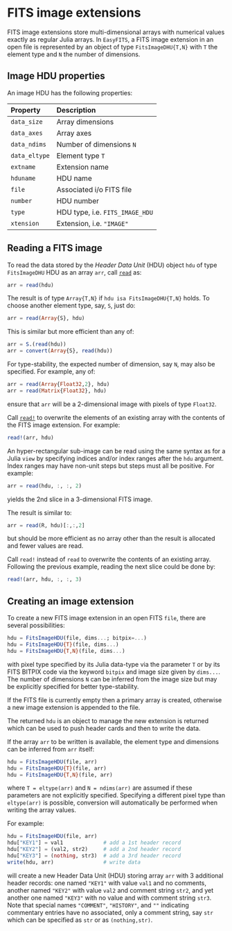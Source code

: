 # FITS image extensions

FITS image extensions store multi-dimensional arrays with numerical values
exactly as regular Julia arrays. In `EasyFITS`, a FITS image extension in an
open file is represented by an object of type `FitsImageDHU{T,N}` with `T` the
element type and `N` the number of dimensions.


## Image HDU properties

An image HDU has the following properties:

| Property      | Description                     |
|:--------------|:--------------------------------|
| `data_size`   | Array dimensions                |
| `data_axes`   | Array axes                      |
| `data_ndims`  | Number of dimensions `N`        |
| `data_eltype` | Element type `T`                |
| `extname`     | Extension name                  |
| `hduname`     | HDU name                        |
| `file`        | Associated i/o FITS file        |
| `number`      | HDU number                      |
| `type`        | HDU type, i.e. `FITS_IMAGE_HDU` |
| `xtension`    | Extension, i.e. `"IMAGE"`       |


## Reading a FITS image

To read the data stored by the *Header Data Unit* (HDU) object `hdu` of type
`FitsImageDHU` HDU as an array `arr`, call [`read`](@ref) as:

``` julia
arr = read(hdu)
```

The result is of type `Array{T,N}` if `hdu isa FitsImageDHU{T,N}` holds. To
choose another element type, say, `S`, just do:

``` julia
arr = read(Array{S}, hdu)
```

This is similar but more efficient than any of:

``` julia
arr = S.(read(hdu))
arr = convert(Array{S}, read(hdu))
```

For type-stability, the expected number of dimension, say `N`, may also be
specified. For example, any of:

``` julia
arr = read(Array{Float32,2}, hdu)
arr = read(Matrix{Float32}, hdu)
```

ensure that `arr` will be a 2-dimensional image with pixels of type `Float32`.

Call [`read!`](@ref) to overwrite the elements of an existing array with the
contents of the FITS image extension. For example:

``` julia
read!(arr, hdu)
```

An hyper-rectangular sub-image can be read using the same syntax as for a Julia
`view` by specifying indices and/or index ranges after the `hdu` argument.
Index ranges may have non-unit steps but steps must all be positive. For
example:

``` julia
arr = read(hdu, :, :, 2)
```

yields the 2nd slice in a 3-dimensional FITS image.

The result is similar to:

``` julia
arr = read(R, hdu)[:,:,2]
```

but should be more efficient as no array other than the result is allocated and
fewer values are read.

Call `read!` instead of `read` to overwrite the contents of an existing array.
Following the previous example, reading the next slice could be done by:

``` julia
read!(arr, hdu, :, :, 3)
```


## Creating an image extension

To create a new FITS image extension in an open FITS `file`, there are several
possibilities:

``` julia
hdu = FitsImageHDU(file, dims...; bitpix=...)
hdu = FitsImageHDU{T}(file, dims...)
hdu = FitsImageHDU{T,N}(file, dims...)
```

with pixel type specified by its Julia data-type via the parameter `T` or by
its FITS BITPIX code via the keyword `bitpix` and image size given by
`dims...`. The number of dimensions `N` can be inferred from the image size but
may be explicitly specified for better type-stability.

If the FITS file is currently empty then a primary array is created, otherwise
a new image extension is appended to the file.

The returned `hdu` is an object to manage the new extension is returned which
can be used to push header cards and then to write the data.

If the array `arr` to be written is available, the element type and dimensions
can be inferred from `arr` itself:

``` julia
hdu = FitsImageHDU(file, arr)
hdu = FitsImageHDU{T}(file, arr)
hdu = FitsImageHDU{T,N}(file, arr)
```

where `T = eltype(arr)` and `N = ndims(arr)` are assumed if these parameters
are not explicitly specified. Specifying a different pixel type than
`eltype(arr)` is possible, conversion will automatically be performed when
writing the array values.

For example:

``` julia
hdu = FitsImageHDU(file, arr)
hdu["KEY1"] = val1             # add a 1st header record
hdu["KEY2"] = (val2, str2)     # add a 2nd header record
hdu["KEY3"] = (nothing, str3)  # add a 3rd header record
write(hdu, arr)                # write data
```

will create a new Header Data Unit (HDU) storing array `arr` with 3 additional
header records: one named `"KEY1"` with value `val1` and no comments, another
named `"KEY2"` with value `val2` and comment string `str2`, and yet another one
named `"KEY3"` with no value and with comment string `str3`. Note that special
names `"COMMENT"`, `"HISTORY"`, and `""` indicating commentary entries have no
associated, only a comment string, say `str` which can be specified as `str` or
as `(nothing,str)`.
